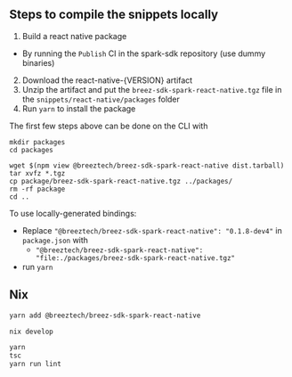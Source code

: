 ## Steps to compile the snippets locally
1. Build a react native package
  - By running the `Publish` CI in the spark-sdk repository (use dummy binaries)
2. Download the react-native-{VERSION} artifact 
3. Unzip the artifact and put the `breez-sdk-spark-react-native.tgz` file in the `snippets/react-native/packages` folder
4. Run `yarn` to install the package

The first few steps above can be done on the CLI with

```shell
mkdir packages
cd packages

wget $(npm view @breeztech/breez-sdk-spark-react-native dist.tarball)
tar xvfz *.tgz
cp package/breez-sdk-spark-react-native.tgz ../packages/
rm -rf package
cd ..
```

To use locally-generated bindings:
- Replace `"@breeztech/breez-sdk-spark-react-native": "0.1.8-dev4"` in `package.json` with
  - `"@breeztech/breez-sdk-spark-react-native": "file:./packages/breez-sdk-spark-react-native.tgz"`
- run `yarn`

## Nix

```bash
yarn add @breeztech/breez-sdk-spark-react-native

nix develop

yarn
tsc
yarn run lint
```
